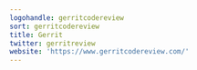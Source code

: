 ```yaml
---
logohandle: gerritcodereview
sort: gerritcodereview
title: Gerrit
twitter: gerritreview
website: 'https://www.gerritcodereview.com/'
---
```

